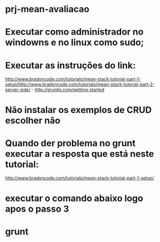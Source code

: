 # prj-mean-avaliacao

# Executar como administrador no windowns e no linux como sudo;
# Executar as instruções do link:
 http://www.bradoncode.com/tutorials/mean-stack-tutorial-part-1-setup/http://www.bradoncode.com/tutorials/mean-stack-tutorial-part-2-server-side/
	- http://gruntjs.com/getting-started
# Não instalar os exemplos de CRUD escolher não 
# Quando der problema no grunt executar a resposta que está neste tutorial:
 http://www.bradoncode.com/tutorials/mean-stack-tutorial-part-1-setup/
# executar o comando abaixo logo apos o passo 3
# grunt 

